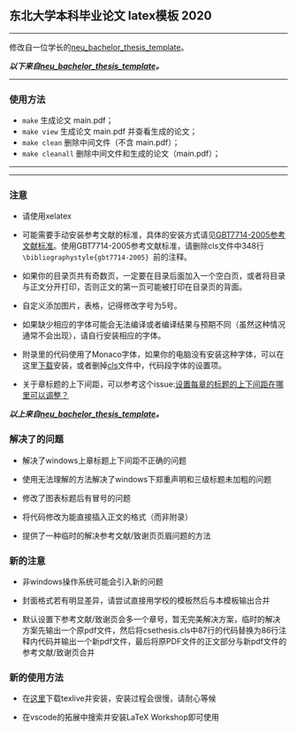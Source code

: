 ## 东北大学本科毕业论文 latex模板 2020
--------------
修改自一位学长的[neu_bachelor_thesis_template](https://github.com/Acytoo/neu_bachelor_thesis_template)。

***以下来自[neu_bachelor_thesis_template](https://github.com/Acytoo/neu_bachelor_thesis_template)。***

---------------
### 使用方法
* `make`    生成论文 main.pdf；
* `make view`    生成论文 main.pdf 并查看生成的论文；
* `make clean`     删除中间文件（不含 main.pdf）；
* `make cleanall`  删除中间文件和生成的论文（main.pdf）；
----------------

--------------------
### 注意

* 请使用xelatex

* 可能需要手动安装参考文献的标准，具体的安装方式请见[GBT7714-2005参考文献标准](https://github.com/Haixing-Hu/GBT7714-2005-BibTeX-Style)。使用GBT7714-2005参考文献标准，请删除cls文件中348行```\bibliographystyle{gbt7714-2005} ```前的注释。

* 如果你的目录页共有奇数页，一定要在目录后面加入一个空白页，或者将目录与正文分开打印，否则正文的第一页可能被打印在目录页的背面。

* 自定义添加图片，表格，记得修改字号为5号。

* 如果缺少相应的字体可能会无法编译或者编译结果与预期不同（虽然这种情况通常不会出现），请自行安装相应的字体。

* 附录里的代码使用了Monaco字体，如果你的电脑没有安装这种字体，可以在这里[下载](https://github.com/todylu/monaco.ttf)安装，或者删掉[cls](https://github.com/Acytoo/neu_bachelor_thesis_template/blob/master/csethesis.cls)文件中，代码段字体的设置项。

* 关于章标题的上下间距，可以参考这个issue:[设置每章的标题的上下间距在哪里可以调整？](https://github.com/ustctug/ustcthesis/issues/102)

***以上来自[neu_bachelor_thesis_template](https://github.com/Acytoo/neu_bachelor_thesis_template)。***

### 解决了的问题

* 解决了windows上章标题上下间距不正确的问题

* 使用无法理解的方法解决了windows下郑重声明和三级标题未加粗的问题

* 修改了图表标题后有冒号的问题

* 将代码修改为能直接插入正文的格式（而非附录）

* 提供了一种临时的解决参考文献/致谢页页眉问题的方法

### 新的注意

* 非windows操作系统可能会引入新的问题

* 封面格式若有明显差异，请尝试直接用学校的模板然后与本模板输出合并

* 默认设置下参考文献/致谢页会多一个章号，暂无完美解决方案，临时的解决方案先输出一个原pdf文件，然后将csethesis.cls中87行的代码替换为86行注释内代码并输出一个新pdf文件，最后将原PDF文件的正文部分与新pdf文件的参考文献/致谢页合并

### 新的使用方法

* 在[这里](https://mirrors.tuna.tsinghua.edu.cn/CTAN/systems/texlive/Images/)下载texlive并安装，安装过程会很慢，请耐心等候

* 在vscode的拓展中搜索并安装LaTeX Workshop即可使用
